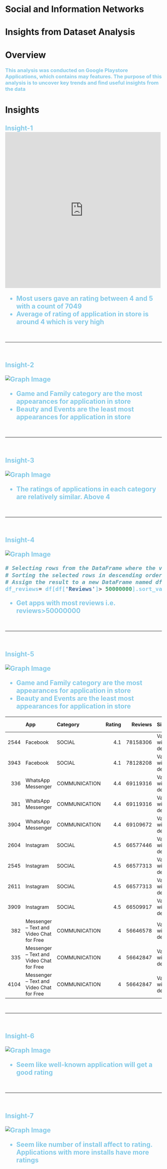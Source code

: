 # Social and Information Networks
# Insights from Dataset Analysis


# Overview

<h3 style="color:#84cae8">
This analysis was conducted on Google Playstore Applications, which contains may features. The purpose of this analysis is to uncover key trends and find useful insights from the data </h3>


# Insights

<h2 style="color:#84cae8"> Insight-1

<iframe width="500" height="500" frameborder="0" scrolling="no" src="https://chart-studio.plotly.com/~amansinganamala/7.embed
"></iframe>


<ul>
<li>Most users gave an rating between 4 and 5 with a count of 7049</li>
<li>Average of rating of application in store is around 4 which is very high</li>
</ul>
</h2>


<br><hr><br>


<h2 style="color:#84cae8"> Insight-2

![Graph Image](/PLOTS/plot2.png)

<ul>
<li>Game and Family category are the most appearances for application in store</li>
<li>Beauty and Events are the least most appearances for application in store</li>
</ul>
</h2>




<br><hr><br>


<h2 style="color:#84cae8"> Insight-3

![Graph Image](/Google_Play_Store_Apps/PLOTS/plot3.png)

<ul>
<li>The ratings of applications in each category are relatively similar. Above 4</li>

</ul>
</h2>

<br><hr><br>


<h2 style="color:#84cae8"> Insight-4

![Graph Image](/PLOTS/plot4.png)

```python
# Selecting rows from the DataFrame where the value in the 'Reviews' column is greater than 50000000.
# Sorting the selected rows in descending order based on the value in the 'Reviews' column.
# Assign the result to a new DataFrame named df_reviews
df_reviews= df[df['Reviews']> 50000000].sort_values(by=["Reviews"], ascending=False)

```

<ul>

<li>Get apps with most reviews   i.e. reviews>50000000</li>

</ul>
</h2>


<br><hr><br>

<h2 style="color:#84cae8"> Insight-5

![Graph Image](/PLOTS/plot5.png)

<ul>
<li>Game and Family category are the most appearances for application in store</li>
<li>Beauty and Events are the least most appearances for application in store</li>
</ul>
</h2>


|      | App                                      | Category      |   Rating |   Reviews | Size               | Installs       | Type   |   Price | Content Rating   | Genres        | Last Updated   | Current Ver        | Android Ver        |
|-----:|:-----------------------------------------|:--------------|---------:|----------:|:-------------------|:---------------|:-------|--------:|:-----------------|:--------------|:---------------|:-------------------|:-------------------|
| 2544 | Facebook                                 | SOCIAL        |      4.1 |  78158306 | Varies with device | 1,000,000,000+ | Free   |       0 | Teen             | Social        | August 3, 2018 | Varies with device | Varies with device |
| 3943 | Facebook                                 | SOCIAL        |      4.1 |  78128208 | Varies with device | 1,000,000,000+ | Free   |       0 | Teen             | Social        | August 3, 2018 | Varies with device | Varies with device |
|  336 | WhatsApp Messenger                       | COMMUNICATION |      4.4 |  69119316 | Varies with device | 1,000,000,000+ | Free   |       0 | Everyone         | Communication | August 3, 2018 | Varies with device | Varies with device |
|  381 | WhatsApp Messenger                       | COMMUNICATION |      4.4 |  69119316 | Varies with device | 1,000,000,000+ | Free   |       0 | Everyone         | Communication | August 3, 2018 | Varies with device | Varies with device |
| 3904 | WhatsApp Messenger                       | COMMUNICATION |      4.4 |  69109672 | Varies with device | 1,000,000,000+ | Free   |       0 | Everyone         | Communication | August 3, 2018 | Varies with device | Varies with device |
| 2604 | Instagram                                | SOCIAL        |      4.5 |  66577446 | Varies with device | 1,000,000,000+ | Free   |       0 | Teen             | Social        | July 31, 2018  | Varies with device | Varies with device |
| 2545 | Instagram                                | SOCIAL        |      4.5 |  66577313 | Varies with device | 1,000,000,000+ | Free   |       0 | Teen             | Social        | July 31, 2018  | Varies with device | Varies with device |
| 2611 | Instagram                                | SOCIAL        |      4.5 |  66577313 | Varies with device | 1,000,000,000+ | Free   |       0 | Teen             | Social        | July 31, 2018  | Varies with device | Varies with device |
| 3909 | Instagram                                | SOCIAL        |      4.5 |  66509917 | Varies with device | 1,000,000,000+ | Free   |       0 | Teen             | Social        | July 31, 2018  | Varies with device | Varies with device |
|  382 | Messenger – Text and Video Chat for Free | COMMUNICATION |      4   |  56646578 | Varies with device | 1,000,000,000+ | Free   |       0 | Everyone         | Communication | August 1, 2018 | Varies with device | Varies with device |
|  335 | Messenger – Text and Video Chat for Free | COMMUNICATION |      4   |  56642847 | Varies with device | 1,000,000,000+ | Free   |       0 | Everyone         | Communication | August 1, 2018 | Varies with device | Varies with device |
| 4104 | Messenger – Text and Video Chat for Free | COMMUNICATION |      4   |  56642847 | Varies with device | 1,000,000,000+ | Free   |       0 | Everyone         | Communication | August 1, 2018 | Varies with device | Varies with device |





<br><hr><br>


<h2 style="color:#84cae8"> Insight-6

![Graph Image](/PLOTS/plot6.png)

<ul>
<li>Seem like well-known application will get a good rating</li>

</ul>
</h2>



<br><hr><br>


<h2 style="color:#84cae8"> Insight-7

![Graph Image](/PLOTS/plot7.png)

<ul>
<li>Seem like number of install affect to rating.  Applications with more installs have more ratings </li>

</ul>
</h2>




